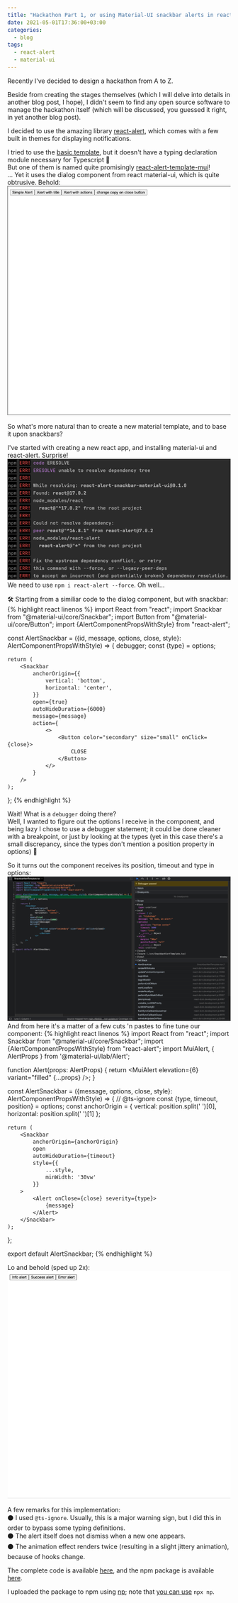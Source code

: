 ```yaml
---
title: "Hackathon Part 1, or using Material-UI snackbar alerts in react-material"
date: 2021-05-01T17:36:00+03:00
categories:
  - blog
tags:
  - react-alert
  - material-ui
---
```


Recently I've decided to design a hackathon from A to Z.

Beside from creating the stages themselves (which I will delve into details in another blog post,
I hope), I didn't seem to find any open source software to manage the hackathon itself 
(which will be discussed, you guessed it right, in yet another blog post).

I decided to use the amazing library [react-alert][react-alert], which comes with a few built in themes 
for displaying notifications.

I tried to use the [basic template][react-alert-basic-template], but it doesn't have a typing declaration module necessary for Typescript 🥲<br>
But one of them is named quite promisingly [react-alert-template-mui][react-alert-template-mui]!<br>
... Yet it uses the dialog component from react material-ui, which is quite obtrusive. Behold:
![react-alert-material-ui-obtrusive](/assets/images/2021-05-01-react-alert-material-ui/react-alert-material-ui-obtrusive.gif)

So what's more natural than to create a new material template, and to base it upon snackbars?

I've started with creating a new react app, and installing material-ui and react-alert.
Surprise! 
![react-alert-force](/assets/images/2021-05-01-react-alert-material-ui/react-alert-force.png)
We need to use ```npm i react-alert --force```. Oh well...

🛠 Starting from a similiar code to the dialog component, but with snackbar:
{% highlight react linenos %}
import React from "react";
import Snackbar from "@material-ui/core/Snackbar";
import Button from "@material-ui/core/Button";
import {AlertComponentPropsWithStyle} from "react-alert";

const AlertSnackbar = ({id, message, options, close, style}: AlertComponentPropsWithStyle) => {
    debugger;
    const {type} = options;

    return (
        <Snackbar
            anchorOrigin={{
                vertical: 'bottom',
                horizontal: 'center',
            }}
            open={true}
            autoHideDuration={6000}
            message={message}
            action={
                <>
                    <Button color="secondary" size="small" onClick={close}>
                        CLOSE
                    </Button>
                </>
            }
        />
    );
};
{% endhighlight %}

Wait! What is a ```debugger``` doing there?  
Well, I wanted to figure out the options I receive in the component,
and being lazy I chose to use a debugger statement; it could be done cleaner with a breakpoint,
or just by looking at the types (yet in this case there's a small discrepancy, since the types
don't mention a position property in options) 🥸

So it turns out the component receives its position, timeout and type in options:
![chrome-debugger-options](/assets/images/2021-05-01-react-alert-material-ui/chrome-debugger-options.png)
And from here it's a matter of a few cuts 'n pastes to fine tune our component:
{% highlight react linenos %}
import React from "react";
import Snackbar from "@material-ui/core/Snackbar";
import {AlertComponentPropsWithStyle} from "react-alert";
import MuiAlert, { AlertProps } from '@material-ui/lab/Alert';

function Alert(props: AlertProps) {
  return <MuiAlert elevation={6} variant="filled" {...props} />;
}

const AlertSnackbar = ({message, options, close, style}: AlertComponentPropsWithStyle) => {
    // @ts-ignore
    const {type, timeout, position} = options;
    const anchorOrigin = {
        vertical: position.split(' ')[0],
        horizontal: position.split(' ')[1]
    };

    return (
        <Snackbar
            anchorOrigin={anchorOrigin}
            open
            autoHideDuration={timeout}
            style={{
                ...style,
                minWidth: '30vw'
            }}
        >
            <Alert onClose={close} severity={type}>
                {message}
            </Alert>
        </Snackbar>
    );
};

export default AlertSnackbar;
{% endhighlight %}

Lo and behold (sped up 2x):
![snackbar-alert](/assets/images/2021-05-01-react-alert-material-ui/snackbar-alert.gif)

A few remarks for this implementation:  
⚫️ I used ```@ts-ignore```. Usually, this is a major warning sign, but I did this in order to
bypass some typing definitions.  
⚫️ The alert itself does not dismiss when a new one appears.  
⚫️ The animation effect renders twice (resulting in a slight jittery animation), because of hooks change.

The complete code is available [here][react-alert-snackbar-material-ui-example],
and the npm package is available [here][react-alert-snackbar-material-ui-npm].


I uploaded the package to npm using [np][np]; note that [you can use][npx-vs-npm]
```npx np```.

[react-alert]: https://www.npmjs.com/package/react-alert
[react-alert-basic-template]: https://github.com/schiehll/react-alert-template-basic
[react-alert-template-mui]: https://github.com/mayyyc/react-alert-template-mui
[react-alert-snackbar-material-ui-example]: https://github.com/liorp/react-alert-snackbar-material-ui-example
[react-alert-snackbar-material-ui-npm]: https://www.npmjs.com/package/react-alert-template-snackbar-material-ui
[np]: [https://zellwk.com/blog/publish-to-npm/]
[npx-vs-npm]: [https://www.freecodecamp.org/news/npm-vs-npx-whats-the-difference/]
